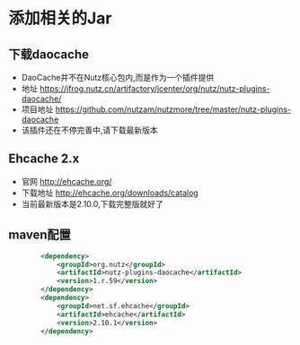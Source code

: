 # 添加相关的Jar


下载daocache
----------------------------

* DaoCache并不在Nutz核心包内,而是作为一个插件提供
* 地址 https://jfrog.nutz.cn/artifactory/jcenter/org/nutz/nutz-plugins-daocache/
* 项目地址 https://github.com/nutzam/nutzmore/tree/master/nutz-plugins-daocache
* 该插件还在不停完善中,请下载最新版本

Ehcache 2.x
----------------------------

* 官网 http://ehcache.org/
* 下载地址 http://ehcache.org/downloads/catalog
* 当前最新版本是2.10.0,下载完整版就好了

maven配置
----------------------------

```xml
		<dependency>
			<groupId>org.nutz</groupId>
			<artifactId>nutz-plugins-daocache</artifactId>
			<version>1.r.59</version>
		</dependency>
		<dependency>
			<groupId>net.sf.ehcache</groupId>
			<artifactId>ehcache</artifactId>
			<version>2.10.1</version>
		</dependency>
```
